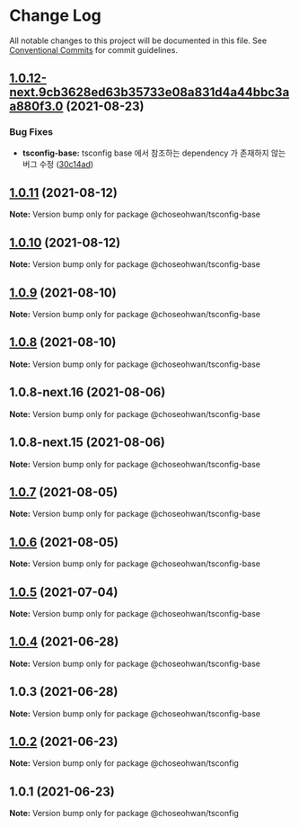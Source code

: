 # Change Log

All notable changes to this project will be documented in this file.
See [Conventional Commits](https://conventionalcommits.org) for commit guidelines.

## [1.0.12-next.9cb3628ed63b35733e08a831d4a44bbc3aa880f3.0](https://github.com/ChoSeoHwan/library/compare/@choseohwan/tsconfig-base@1.0.11...@choseohwan/tsconfig-base@1.0.12-next.9cb3628ed63b35733e08a831d4a44bbc3aa880f3.0) (2021-08-23)


### Bug Fixes

* **tsconfig-base:** tsconfig base 에서 참조하는 dependency 가 존재하지 않는 버그 수정 ([30c14ad](https://github.com/ChoSeoHwan/library/commit/30c14ad87bfa9629ebe76ca829ff35014ecf9632))





## [1.0.11](https://github.com/ChoSeoHwan/library/compare/@choseohwan/tsconfig-base@1.0.10...@choseohwan/tsconfig-base@1.0.11) (2021-08-12)

**Note:** Version bump only for package @choseohwan/tsconfig-base





## [1.0.10](https://github.com/ChoSeoHwan/library/compare/@choseohwan/tsconfig-base@1.0.9...@choseohwan/tsconfig-base@1.0.10) (2021-08-12)

**Note:** Version bump only for package @choseohwan/tsconfig-base





## [1.0.9](https://github.com/ChoSeoHwan/library/compare/@choseohwan/tsconfig-base@1.0.8-next.16...@choseohwan/tsconfig-base@1.0.9) (2021-08-10)

**Note:** Version bump only for package @choseohwan/tsconfig-base





## [1.0.8](https://github.com/ChoSeoHwan/library/compare/@choseohwan/tsconfig-base@1.0.8-next.16...@choseohwan/tsconfig-base@1.0.8) (2021-08-10)

**Note:** Version bump only for package @choseohwan/tsconfig-base





## 1.0.8-next.16 (2021-08-06)

**Note:** Version bump only for package @choseohwan/tsconfig-base





## 1.0.8-next.15 (2021-08-06)

**Note:** Version bump only for package @choseohwan/tsconfig-base





## [1.0.7](https://github.com/ChoSeoHwan/library/compare/@choseohwan/tsconfig-base@1.0.6...@choseohwan/tsconfig-base@1.0.7) (2021-08-05)

**Note:** Version bump only for package @choseohwan/tsconfig-base





## [1.0.6](https://github.com/ChoSeoHwan/library/compare/@choseohwan/tsconfig-base@1.0.5...@choseohwan/tsconfig-base@1.0.6) (2021-08-05)

**Note:** Version bump only for package @choseohwan/tsconfig-base





## [1.0.5](https://github.com/ChoSeoHwan/library/compare/@choseohwan/tsconfig-base@1.0.4...@choseohwan/tsconfig-base@1.0.5) (2021-07-04)

**Note:** Version bump only for package @choseohwan/tsconfig-base





## [1.0.4](https://github.com/ChoSeoHwan/library/compare/@choseohwan/tsconfig-base@1.0.3...@choseohwan/tsconfig-base@1.0.4) (2021-06-28)

**Note:** Version bump only for package @choseohwan/tsconfig-base





## 1.0.3 (2021-06-28)

**Note:** Version bump only for package @choseohwan/tsconfig-base





## [1.0.2](https://github.com/ChoSeoHwan/library/compare/@choseohwan/tsconfig@1.0.1...@choseohwan/tsconfig@1.0.2) (2021-06-23)

**Note:** Version bump only for package @choseohwan/tsconfig





## 1.0.1 (2021-06-23)

**Note:** Version bump only for package @choseohwan/tsconfig
